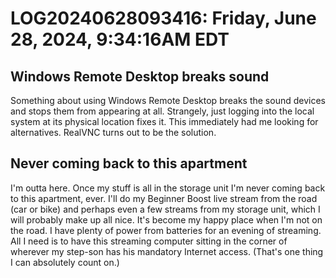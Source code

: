 # LOG20240628093416: Friday, June 28, 2024, 9:34:16AM EDT

## Windows Remote Desktop breaks sound

Something about using Windows Remote Desktop breaks the sound devices and stops them from appearing at all. Strangely, just logging into the local system at its physical location fixes it. This immediately had me looking for alternatives. RealVNC turns out to be the solution.


## Never coming back to this apartment

I'm outta here. Once my stuff is all in the storage unit I'm never coming back to this apartment, ever. I'll do my Beginner Boost live stream from the road (car or bike) and perhaps even a few streams from my storage unit, which I will probably make up all nice. It's become my happy place when I'm not on the road. I have plenty of power from batteries for an evening of streaming. All I need is to have this streaming computer sitting in the corner of wherever my step-son has his mandatory Internet access. (That's one thing I can absolutely count on.)

